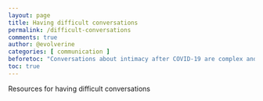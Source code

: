 ```yaml
---
layout: page
title: Having difficult conversations 
permalink: /difficult-conversations
comments: true
author: @evolverine
categories: [ communication ]
beforetoc: "Conversations about intimacy after COVID-19 are complex and sometimes complicated. These are some resources to make them easier."
toc: true
---
```

Resources for having difficult conversations
